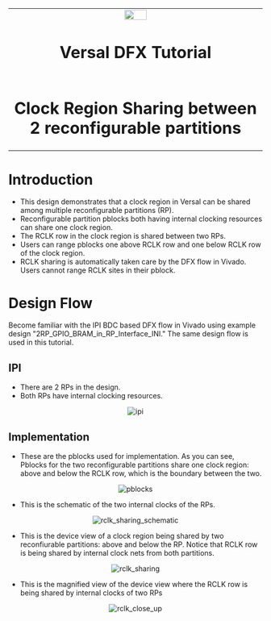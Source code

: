 ﻿<table>
 <tr>
   <td align="center"><img src="https://github.com/Xilinx/Image-Collateral/blob/main/xilinx-logo.png?raw=true" width="30%"/><h1>Versal DFX Tutorial</h1>
   </td>
 </tr>
 <tr>
 <td align="center"><h1>Clock Region Sharing between 2 reconfigurable partitions</h1>
 </td>
 </tr>
</table>

# Introduction

- This design demonstrates that a clock region in Versal can be shared among multiple reconfigurable partitions (RP). 
- Reconfigurable partition pblocks both having internal clocking resources can share one clock region. 
- The RCLK row in the clock region is shared between two RPs. 
- Users can range pblocks one above RCLK row and one below RCLK row of the clock region.
- RCLK sharing is automatically taken care by the DFX flow in Vivado. Users cannot range RCLK sites in their pblock.

# Design Flow

Become familiar with the IPI BDC based DFX flow in Vivado using example design "2RP_GPIO_BRAM_in_RP_Interface_INI." The same design flow is used in this tutorial.

## IPI 

- There are 2 RPs in the design.
- Both RPs have internal clocking resources.


<p align="center">
  <img src="./images/ipi.png?raw=true" alt="ipi"/>
</p>

## Implementation 

- These are the pblocks used for implementation. As you can see, Pblocks for the two reconfigurable partitions share one clock region: above and below the RCLK row, which is the boundary between the two.

<p align="center">
  <img src="./images/pblocks.png?raw=true" alt="pblocks"/>
</p>

- This is the schematic of the two internal clocks of the RPs.

<p align="center">
  <img src="./images/rclk_sharing_schematic.PNG?raw=true" alt="rclk_sharing_schematic"/>
</p>

-  This is the device view of a clock region being shared by two reconfiurable partitions: above and below the RP. Notice that RCLK row is being shared by internal clock nets from both partitions.

<p align="center">
  <img src="./images/rclk_sharing.PNG?raw=true" alt="rclk_sharing"/>
</p>

- This is the magnified view of the device view where the RCLK row is being shared by internal clocks of two RPs

<p align="center">
  <img src="./images/rclk_close_up.PNG?raw=true" alt="rclk_close_up"/>
</p>
